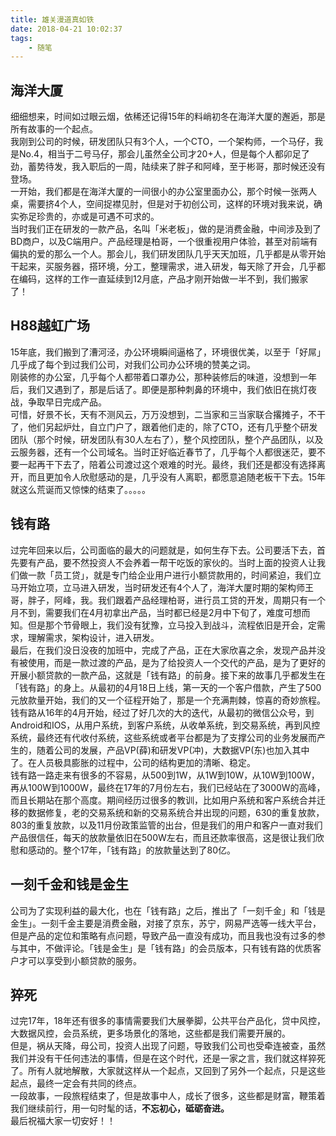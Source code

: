 ```yaml
---
title: 雄关漫道真如铁
date: 2018-04-21 10:02:37
tags:
    - 随笔
---
```

## 海洋大厦

细细想来，时间如过眼云烟，依稀还记得15年的料峭初冬在海洋大厦的邂逅，那是所有故事的一个起点。<br/>
我刚到公司的时候，研发团队只有3个人，一个CTO，一个架构师，一个马仔，我是No.4，相当于二号马仔，那会儿虽然全公司才20+人，但是每个人都卯足了劲，蓄势待发，我入职后的一周，陆续来了胖子和阿峰，至于彬哥，那时候还没有登场。<br/>
一开始，我们都是在海洋大厦的一间很小的办公室里面办公，那个时候一张两人桌，需要挤4个人，空间捉襟见肘，但是对于初创公司，这样的环境对我来说，确实弥足珍贵的，亦或是可遇不可求的。<br/>
当时我们正在研发的一款产品，名叫「米老板」，做的是消费金融，中间涉及到了BD商户，以及C端用户。产品经理是柏哥，一个很重视用户体验，甚至对前端有偏执的爱的那么一个人。那会儿，我们研发团队几乎天天加班，几乎都是从零开始干起来，买服务器，搭环境，分工，整理需求，进入研发，每天除了开会，几乎都在编码，这样的工作一直延续到12月底，产品才刚开始做一半不到，我们搬家了！<br/>
<!--more-->
## H88越虹广场
15年底，我们搬到了漕河泾，办公环境瞬间逼格了，环境很优美，以至于「好屌」几乎成了每个到过我们公司，对我们公司办公环境的赞美之词。<br/>
刚装修的办公室，几乎每个人都带着口罩办公，那种装修后的味道，没想到一年后，我们又遇到了，那是后话了。即便是那种刺鼻的环境中，我们依旧在挑灯夜战，争取早日完成产品。<br/>
可惜，好景不长，天有不测风云，万万没想到，二当家和三当家联合撂摊子，不干了，他们另起炉灶，自立门户了，跟着他们走的，除了CTO，还有几乎整个研发团队（那个时候，研发团队有30人左右了），整个风控团队，整个产品团队，以及云服务器，还有一个公司域名。当时正好临近春节了，几乎每个人都很迷茫，要不要一起再干下去了，陪着公司渡过这个艰难的时光。最终，我们还是都没有选择离开，而且更加令人欣慰感动的是，几乎没有人离职，都愿意追随老板干下去。15年就这么荒诞而又惊悚的结束了。。。。。

## 钱有路
过完年回来以后，公司面临的最大的问题就是，如何生存下去。公司要活下去，首先要有产品，要不然投资人不会养着一帮干吃饭的家伙的。当时上面的投资人让我们做一款「员工贷」，就是专门给企业用户进行小额贷款用的，时间紧迫，我们立马开始立项，立马进入研发，当时研发还有4个人了，海洋大厦时期的架构师王哥，胖子，阿峰，我。我们跟着产品经理柏哥，进行员工贷的开发，周期只有一个月不到，需要我们在4月初拿出产品，当时都已经是2月中下旬了，难度可想而知。但是那个节骨眼上，我们没有犹豫，立马投入到战斗，流程依旧是开会，定需求，理解需求，架构设计，进入研发。<br/>
最后，在我们没日没夜的加班中，完成了产品，正在大家欣喜之余，发现产品并没有被使用，而是一款过渡的产品，是为了给投资人一个交代的产品，是为了更好的开展小额贷款的一款产品，这就是「钱有路」的前身。接下来的故事几乎都发生在「钱有路」的身上。从最初的4月18日上线，第一天的一个客户借款，产生了500元放款量开始，我们的又一个征程开始了，那是一个充满荆棘，惊喜的奇妙旅程。<br/>
钱有路从16年的4月开始，经过了好几次的大的迭代，从最初的微信公众号，到Android和IOS，从用户系统，到客户系统，从收单系统，到交易系统，再到风控系统，最终还有代收付系统，这些系统或者平台都是为了支撑公司的业务发展而产生的，随着公司的发展，产品VP(薛)和研发VP(冲)，大数据VP(东)也加入其中了。在人员极具膨胀的过程中，公司的结构更加的清晰、稳定。<br/>
钱有路一路走来有很多的不容易，从500到1W，从1W到10W，从10W到100W，再从100W到1000W，最终在17年的7月份左右，我们已经站在了3000W的高峰，而且长期站在那个高度。期间经历过很多的教训，比如用户系统和客户系统合并迁移的数据修复，老的交易系统和新的交易系统合并出现的问题，630的重复放款，803的重复放款，以及11月份政策监管的出台，但是我们的用户和客户一直对我们产品很信任，每天的放款量依旧在500W左右，而且还款率很高，这是很让我们欣慰和感动的。整个17年，「钱有路」的放款量达到了80亿。

## 一刻千金和钱是金生
公司为了实现利益的最大化，也在「钱有路」之后，推出了「一刻千金」和「钱是金生」。一刻千金主要是消费金融，对接了京东，苏宁，网易严选等一线大平台，但是产品的定位和策略有点问题，导致产品一直没有成功，而且我也没有过多的参与其中，不做评论。「钱是金生」是「钱有路」的会员版本，只有钱有路的优质客户才可以享受到小额贷款的服务。

## 猝死
过完17年，18年还有很多的事情需要我们大展拳脚，公共平台产品化，贷中风控，大数据风控，会员系统，更多场景化的落地，这些都是我们需要开展的。<br/>但是，祸从天降，母公司，投资人出现了问题，导致我们公司也受牵连被查，虽然我们并没有干任何违法的事情，但是在这个时代，还是一家之言，我们就这样猝死了。所有人就地解散，大家就这样从一个起点，又回到了另外一个起点，只是这些起点，最终一定会有共同的终点。<br/>
一段故事，一段旅程结束了，但是故事中人，成长了很多，这些都是财富，鞭策着我们继续前行，用一句时髦的话，<strong>不忘初心，砥砺奋进。</strong><br/>
最后祝福大家一切安好！！
















